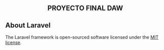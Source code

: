 ## <p align="center">PROYECTO FINAL DAW</p>

## About Laravel
The Laravel framework is open-sourced software licensed under the [MIT license](https://opensource.org/licenses/MIT).
